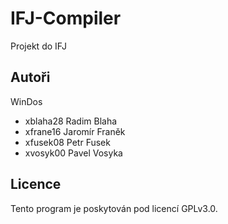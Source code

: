 # IFJ-Compiler
Projekt do IFJ

Autoři
------

WinDos
- xblaha28 Radim Blaha 
- xfrane16 Jaromír Franěk
- xfusek08 Petr Fusek
- xvosyk00 Pavel Vosyka

Licence
-------

Tento program je poskytován pod licencí GPLv3.0.
